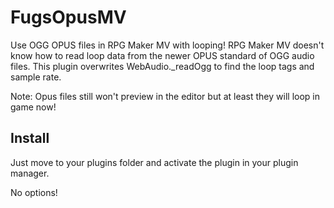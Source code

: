 # FugsOpusMV

Use OGG OPUS files in RPG Maker MV with looping! 
RPG Maker MV doesn't know how to read loop data from the newer OPUS
standard of OGG audio files. This plugin overwrites WebAudio._readOgg to
find the loop tags and sample rate.

Note: Opus files still won't preview in the editor but at least
they will loop in game now!

## Install
Just move to your plugins folder and activate the plugin in your plugin manager.

No options!
